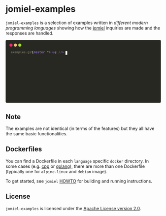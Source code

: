 # jomiel-examples

`jomiel-examples` is a selection of examples written in _different
modern programming languages_ showing how the [jomiel] inquiries are
made and the responses are handled.

![Example](./docs/demo.svg)

## Note

The examples are not identical (in terms of the features) but they all
have the same basic functionalities.

## Dockerfiles

You can find a Dockerfile in each `language` specific `docker`
directory. In some cases (e.g. [cpp] or [golang]), there are more than
one Dockerfile (typically one for `alpine-linux` and `debian` image).

To get started, see `jomiel` [HOWTO] for building and running
instructions.

## License

`jomiel-examples` is licensed under the [Apache License version
2.0][aplv2].

[howto]: https://github.com/guendto/jomiel/blob/master/docs/HOWTO.md#build-and-run-jomiel-in-a-container
[aplv2]: https://www.tldrlegal.com/l/apache2
[jomiel]: https://github.com/guendto/jomiel
[cpp]: https://github.com/guendto/jomiel-examples/blob/master/cpp/docker
[golang]: https://github.com/guendto/jomiel-examples/blob/master/golang/docker
